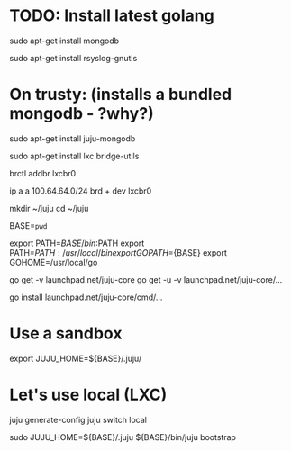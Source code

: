 
# TODO: Install latest golang

sudo apt-get install mongodb

sudo apt-get install rsyslog-gnutls

# On trusty: (installs a bundled mongodb - ?why?)

sudo apt-get install juju-mongodb

sudo apt-get install lxc bridge-utils

brctl addbr lxcbr0

ip a a 100.64.64.0/24 brd + dev lxcbr0

mkdir ~/juju
cd ~/juju

BASE=`pwd`

export PATH=${BASE}/bin:$PATH
export PATH=$PATH:/usr/local/bin
export GOPATH=${BASE}
export GOHOME=/usr/local/go


go get -v launchpad.net/juju-core
go get -u -v launchpad.net/juju-core/...

go install launchpad.net/juju-core/cmd/...

# Use a sandbox
export JUJU_HOME=${BASE}/.juju/

# Let's use local (LXC)
juju generate-config
juju switch local

sudo JUJU_HOME=${BASE}/.juju ${BASE}/bin/juju bootstrap
